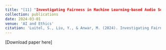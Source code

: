 ```yaml
---
title: "[11] "Investigating Fairness in Machine Learning-based Audio Sentiment Analysis"
collection: publications
date: 2024-03-01
venue: 'AI and Ethics'
citation: 'Luitel, S., Liu, Y., & Anwar, M. (2024). Investigating Fairness in Machine Learning-based Audio Sentiment Analysis.'
---
```


[Download paper here]
